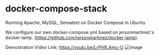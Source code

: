 # docker-compose-stack
Running Apache, MySQL, Sematext on Docker Compose in Ubuntu 

We configure our own docker-compose.yml based on jersonmartinez's docker-lamp. (https://github.com/jersonmartinez/docker-lamp).

Demostration Video Link:
https://youtu.be/LrPHfLAmc-U
![image](https://user-images.githubusercontent.com/118035421/202901120-c548ef7e-17fd-4c5a-a08a-93ff2f29f5c4.png)




